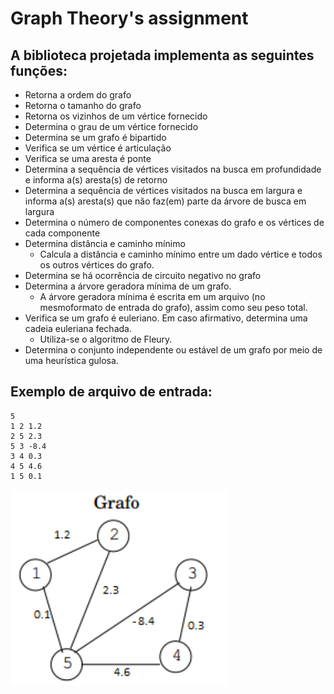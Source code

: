 # Graph Theory's assignment
## A biblioteca projetada implementa as seguintes funções:

* Retorna a ordem do grafo
* Retorna o tamanho do grafo
* Retorna os vizinhos de um vértice fornecido
* Determina o grau de um vértice fornecido
* Determina se um grafo é bipartido
* Verifica se um vértice é articulação
* Verifica se uma aresta é ponte
* Determina a sequência de vértices visitados na busca em profundidade e informa a(s) aresta(s) de retorno
* Determina a sequência de vértices visitados na busca em largura e informa a(s) aresta(s) que não faz(em) parte da árvore de busca em largura
* Determina o número de componentes conexas do grafo e os vértices de cada componente
* Determina distância e caminho mínimo
  * Calcula a distância e caminho mínimo entre um dado vértice e todos os outros vértices do grafo.
* Determina se há ocorrência de circuito negativo no grafo 
* Determina a árvore geradora mínima de um grafo.
  * A árvore geradora mínima é escrita em um arquivo (no mesmoformato de entrada do grafo), assim como seu peso total.
* Verifica se um grafo é euleriano. Em caso afirmativo, determina uma cadeia euleriana fechada.
  * Utiliza-se o algoritmo de Fleury.
* Determina o conjunto independente ou estável de um grafo por meio de uma heurística gulosa.

## Exemplo de arquivo de entrada:
```
5
1 2 1.2
2 5 2.3
5 3 -8.4
3 4 0.3
4 5 4.6
1 5 0.1
```
![Grafo de exemplo de entrada](grafo.png)
